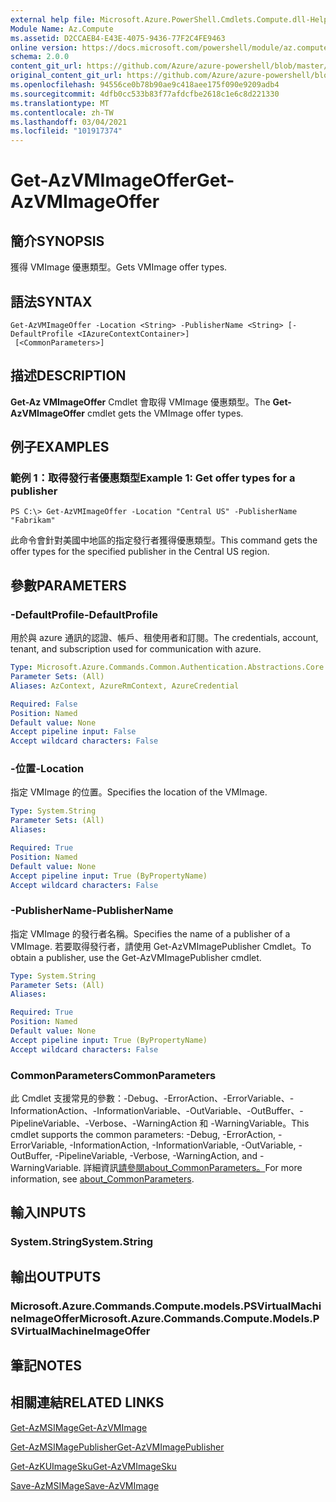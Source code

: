 ```yaml
---
external help file: Microsoft.Azure.PowerShell.Cmdlets.Compute.dll-Help.xml
Module Name: Az.Compute
ms.assetid: D2CCAEB4-E43E-4075-9436-77F2C4FE9463
online version: https://docs.microsoft.com/powershell/module/az.compute/get-azvmimageoffer
schema: 2.0.0
content_git_url: https://github.com/Azure/azure-powershell/blob/master/src/Compute/Compute/help/Get-AzVMImageOffer.md
original_content_git_url: https://github.com/Azure/azure-powershell/blob/master/src/Compute/Compute/help/Get-AzVMImageOffer.md
ms.openlocfilehash: 94556ce0b78b90ae9c418aee175f090e9209adb4
ms.sourcegitcommit: 4dfb0cc533b83f77afdcfbe2618c1e6c8d221330
ms.translationtype: MT
ms.contentlocale: zh-TW
ms.lasthandoff: 03/04/2021
ms.locfileid: "101917374"
---
```

# <span data-ttu-id="f7bce-101">Get-AzVMImageOffer</span><span class="sxs-lookup"><span data-stu-id="f7bce-101">Get-AzVMImageOffer</span></span>

## <span data-ttu-id="f7bce-102">簡介</span><span class="sxs-lookup"><span data-stu-id="f7bce-102">SYNOPSIS</span></span>
<span data-ttu-id="f7bce-103">獲得 VMImage 優惠類型。</span><span class="sxs-lookup"><span data-stu-id="f7bce-103">Gets VMImage offer types.</span></span>

## <span data-ttu-id="f7bce-104">語法</span><span class="sxs-lookup"><span data-stu-id="f7bce-104">SYNTAX</span></span>

```
Get-AzVMImageOffer -Location <String> -PublisherName <String> [-DefaultProfile <IAzureContextContainer>]
 [<CommonParameters>]
```

## <span data-ttu-id="f7bce-105">描述</span><span class="sxs-lookup"><span data-stu-id="f7bce-105">DESCRIPTION</span></span>
<span data-ttu-id="f7bce-106">**Get-Az VMImageOffer** Cmdlet 會取得 VMImage 優惠類型。</span><span class="sxs-lookup"><span data-stu-id="f7bce-106">The **Get-AzVMImageOffer** cmdlet gets the VMImage offer types.</span></span>

## <span data-ttu-id="f7bce-107">例子</span><span class="sxs-lookup"><span data-stu-id="f7bce-107">EXAMPLES</span></span>

### <span data-ttu-id="f7bce-108">範例 1：取得發行者優惠類型</span><span class="sxs-lookup"><span data-stu-id="f7bce-108">Example 1: Get offer types for a publisher</span></span>
```
PS C:\> Get-AzVMImageOffer -Location "Central US" -PublisherName "Fabrikam"
```

<span data-ttu-id="f7bce-109">此命令會針對美國中地區的指定發行者獲得優惠類型。</span><span class="sxs-lookup"><span data-stu-id="f7bce-109">This command gets the offer types for the specified publisher in the Central US region.</span></span>

## <span data-ttu-id="f7bce-110">參數</span><span class="sxs-lookup"><span data-stu-id="f7bce-110">PARAMETERS</span></span>

### <span data-ttu-id="f7bce-111">-DefaultProfile</span><span class="sxs-lookup"><span data-stu-id="f7bce-111">-DefaultProfile</span></span>
<span data-ttu-id="f7bce-112">用於與 azure 通訊的認證、帳戶、租使用者和訂閱。</span><span class="sxs-lookup"><span data-stu-id="f7bce-112">The credentials, account, tenant, and subscription used for communication with azure.</span></span>

```yaml
Type: Microsoft.Azure.Commands.Common.Authentication.Abstractions.Core.IAzureContextContainer
Parameter Sets: (All)
Aliases: AzContext, AzureRmContext, AzureCredential

Required: False
Position: Named
Default value: None
Accept pipeline input: False
Accept wildcard characters: False
```

### <span data-ttu-id="f7bce-113">-位置</span><span class="sxs-lookup"><span data-stu-id="f7bce-113">-Location</span></span>
<span data-ttu-id="f7bce-114">指定 VMImage 的位置。</span><span class="sxs-lookup"><span data-stu-id="f7bce-114">Specifies the location of the VMImage.</span></span>

```yaml
Type: System.String
Parameter Sets: (All)
Aliases:

Required: True
Position: Named
Default value: None
Accept pipeline input: True (ByPropertyName)
Accept wildcard characters: False
```

### <span data-ttu-id="f7bce-115">-PublisherName</span><span class="sxs-lookup"><span data-stu-id="f7bce-115">-PublisherName</span></span>
<span data-ttu-id="f7bce-116">指定 VMImage 的發行者名稱。</span><span class="sxs-lookup"><span data-stu-id="f7bce-116">Specifies the name of a publisher of a VMImage.</span></span>
<span data-ttu-id="f7bce-117">若要取得發行者，請使用 Get-AzVMImagePublisher Cmdlet。</span><span class="sxs-lookup"><span data-stu-id="f7bce-117">To obtain a publisher, use the Get-AzVMImagePublisher cmdlet.</span></span>

```yaml
Type: System.String
Parameter Sets: (All)
Aliases:

Required: True
Position: Named
Default value: None
Accept pipeline input: True (ByPropertyName)
Accept wildcard characters: False
```

### <span data-ttu-id="f7bce-118">CommonParameters</span><span class="sxs-lookup"><span data-stu-id="f7bce-118">CommonParameters</span></span>
<span data-ttu-id="f7bce-119">此 Cmdlet 支援常見的參數：-Debug、-ErrorAction、-ErrorVariable、-InformationAction、-InformationVariable、-OutVariable、-OutBuffer、-PipelineVariable、-Verbose、-WarningAction 和 -WarningVariable。</span><span class="sxs-lookup"><span data-stu-id="f7bce-119">This cmdlet supports the common parameters: -Debug, -ErrorAction, -ErrorVariable, -InformationAction, -InformationVariable, -OutVariable, -OutBuffer, -PipelineVariable, -Verbose, -WarningAction, and -WarningVariable.</span></span> <span data-ttu-id="f7bce-120">詳細資訊[請參閱about_CommonParameters。](http://go.microsoft.com/fwlink/?LinkID=113216)</span><span class="sxs-lookup"><span data-stu-id="f7bce-120">For more information, see [about_CommonParameters](http://go.microsoft.com/fwlink/?LinkID=113216).</span></span>

## <span data-ttu-id="f7bce-121">輸入</span><span class="sxs-lookup"><span data-stu-id="f7bce-121">INPUTS</span></span>

### <span data-ttu-id="f7bce-122">System.String</span><span class="sxs-lookup"><span data-stu-id="f7bce-122">System.String</span></span>

## <span data-ttu-id="f7bce-123">輸出</span><span class="sxs-lookup"><span data-stu-id="f7bce-123">OUTPUTS</span></span>

### <span data-ttu-id="f7bce-124">Microsoft.Azure.Commands.Compute.models.PSVirtualMachineImageOffer</span><span class="sxs-lookup"><span data-stu-id="f7bce-124">Microsoft.Azure.Commands.Compute.Models.PSVirtualMachineImageOffer</span></span>

## <span data-ttu-id="f7bce-125">筆記</span><span class="sxs-lookup"><span data-stu-id="f7bce-125">NOTES</span></span>

## <span data-ttu-id="f7bce-126">相關連結</span><span class="sxs-lookup"><span data-stu-id="f7bce-126">RELATED LINKS</span></span>

[<span data-ttu-id="f7bce-127">Get-AzMSIMage</span><span class="sxs-lookup"><span data-stu-id="f7bce-127">Get-AzVMImage</span></span>](./Get-AzVMImage.md)

[<span data-ttu-id="f7bce-128">Get-AzMSIMagePublisher</span><span class="sxs-lookup"><span data-stu-id="f7bce-128">Get-AzVMImagePublisher</span></span>](./Get-AzVMImagePublisher.md)

[<span data-ttu-id="f7bce-129">Get-AzKUImageSku</span><span class="sxs-lookup"><span data-stu-id="f7bce-129">Get-AzVMImageSku</span></span>](./Get-AzVMImageSku.md)

[<span data-ttu-id="f7bce-130">Save-AzMSIMage</span><span class="sxs-lookup"><span data-stu-id="f7bce-130">Save-AzVMImage</span></span>](./Save-AzVMImage.md)


